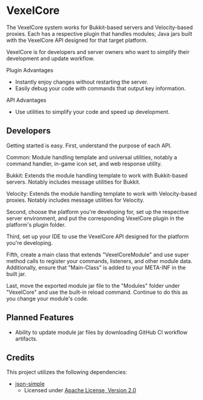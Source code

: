# VexelCore

The VexelCore system works for Bukkit-based servers and Velocity-based proxies. Each has a respective plugin that handles modules; Java jars built with the VexelCore API designed for that target platform.

VexelCore is for developers and server owners who want to simplify their development and update workflow.

Plugin Advantages
- Instantly enjoy changes without restarting the server.
- Easily debug your code with commands that output key information.

API Advantages
- Use utilities to simplify your code and speed up development.

## Developers
Getting started is easy. First, understand the purpose of each API.

Common: Module handling template and universal utilities, notably a command handler, in-game icon set, and web response utility.

Bukkit: Extends the module handling template to work with Bukkit-based servers. Notably includes message utilities for Bukkit.

Velocity: Extends the module handling template to work with Velocity-based proxies. Notably includes message utilities for Velocity.

Second, choose the platform you're developing for, set up the respective server environment, and put the corresponding VexelCore plugin in the platform's plugin folder.

Third, set up your IDE to use the VexelCore API designed for the platform you're developing.

Fifth, create a main class that extends "VexelCoreModule" and use super method calls to register your commands, listeners, and other module data. Additionally, ensure that "Main-Class" is added to your META-INF in the built jar.

Last, move the exported module jar file to the "Modules" folder under "VexelCore" and use the built-in reload command. Continue to do this as you change your module's code.

## Planned Features
- Ability to update module jar files by downloading GitHub CI workflow artifacts.

## Credits
This project utilizes the following dependencies:
- [json-simple](https://github.com/fangyidong/json-simple)
  - Licensed under [Apache License, Version 2.0](https://www.apache.org/licenses/LICENSE-2.0)